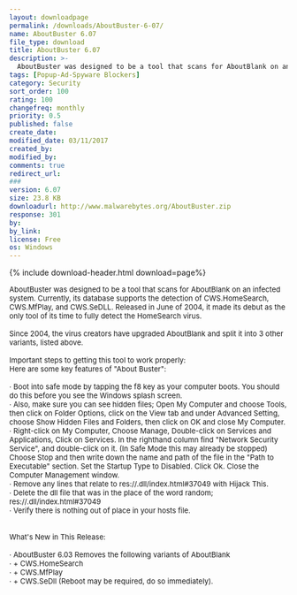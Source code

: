 ```yaml
---
layout: downloadpage
permalink: /downloads/AboutBuster-6-07/
name: AboutBuster 6.07
file_type: download
title: AboutBuster 6.07
description: >-
  AboutBuster was designed to be a tool that scans for AboutBlank on an infected system. Currently, its database supports the detection of CWS.HomeSearch, CWS.MfPlay, and CWS.SeDLL. Released in June of 2004, it made its debut as the only tool of its time
tags: [Popup-Ad-Spyware Blockers]
category: Security
sort_order: 100
rating: 100
changefreq: monthly
priority: 0.5
published: false
create_date:
modified_date: 03/11/2017
created_by:
modified_by:
comments: true
redirect_url:
###
version: 6.07
size: 23.8 KB
downloadurl: http://www.malwarebytes.org/AboutBuster.zip
response: 301
by:
by_link:
license: Free
os: Windows
---
```


{% include download-header.html download=page%}

<p style="fix-download-text !important">
<p><font size="2">AboutBuster was designed to be a tool that scans for AboutBlank on an infected system. Currently, its database supports the detection of CWS.HomeSearch, CWS.MfPlay, and CWS.SeDLL. Released in June of 2004, it made its debut as the only tool of its time to fully detect the HomeSearch virus. <br />
<br />
Since 2004, the virus creators have upgraded AboutBlank and split it into 3 other variants, listed above. <br />
<br />
Important steps to getting this tool to work properly: <br />
Here are some key features of "About Buster": <br />
<br />
· Boot into safe mode by tapping the f8 key as your computer boots. You should do this before you see the Windows splash screen. <br />
· Also, make sure you can see hidden files; Open My Computer and choose Tools, then click on Folder Options, click on the View tab and under Advanced Setting, choose Show Hidden Files and Folders, then click on OK and close My Computer. <br />
· Right-click on My Computer, Choose Manage, Double-click on Services and Applications, Click on Services. In the righthand column find "Network Security Service", and double-click on it. (In Safe Mode this may already be stopped) Choose Stop and then write down the name and path of the file in the "Path to Executable" section. Set the Startup Type to Disabled. Click Ok. Close the Computer Management window. <br />
· Remove any lines that relate to res://.dll/index.html#37049 with Hijack This. <br />
· Delete the dll file that was in the place of the word random; res://.dll/index.html#37049 <br />
· Verify there is nothing out of place in your hosts file. <br />
<br />
<br />
What's New in This Release: <br />
<br />
· AboutBuster 6.03 Removes the following variants of AboutBlank <br />
· + CWS.HomeSearch <br />
· + CWS.MfPlay <br />
· + CWS.SeDll (Reboot may be required, do so immediately).</font></p></p>
